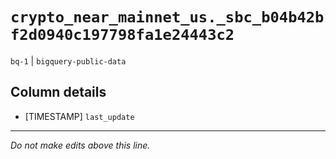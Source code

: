 # `crypto_near_mainnet_us._sbc_b04b42bf2d0940c197798fa1e24443c2`
`bq-1` | `bigquery-public-data`

## Column details
* [TIMESTAMP] `last_update`

-------------------------------------------------------------------------------
*Do not make edits above this line.*
